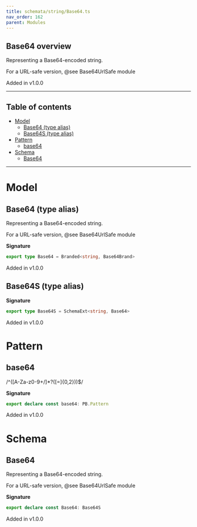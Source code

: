 ```yaml
---
title: schemata/string/Base64.ts
nav_order: 162
parent: Modules
---
```


## Base64 overview

Representing a Base64-encoded string.

For a URL-safe version, @see Base64UrlSafe module

Added in v1.0.0

---

<h2 class="text-delta">Table of contents</h2>

- [Model](#model)
  - [Base64 (type alias)](#base64-type-alias)
  - [Base64S (type alias)](#base64s-type-alias)
- [Pattern](#pattern)
  - [base64](#base64)
- [Schema](#schema)
  - [Base64](#base64)

---

# Model

## Base64 (type alias)

Representing a Base64-encoded string.

For a URL-safe version, @see Base64UrlSafe module

**Signature**

```ts
export type Base64 = Branded<string, Base64Brand>
```

Added in v1.0.0

## Base64S (type alias)

**Signature**

```ts
export type Base64S = SchemaExt<string, Base64>
```

Added in v1.0.0

# Pattern

## base64

/^([A-Za-z0-9+/]\*?([=]{0,2}))$/

**Signature**

```ts
export declare const base64: PB.Pattern
```

Added in v1.0.0

# Schema

## Base64

Representing a Base64-encoded string.

For a URL-safe version, @see Base64UrlSafe module

**Signature**

```ts
export declare const Base64: Base64S
```

Added in v1.0.0
